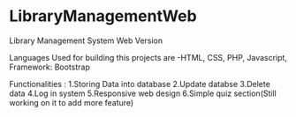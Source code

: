 # LibraryManagementWeb
Library Management System Web Version

Languages Used for building this projects are
-HTML, CSS, PHP, Javascript,
Framework: Bootstrap

Functionalities :
1.Storing Data into database
2.Update databse
3.Delete data
4.Log in system
5.Responsive web design
6.Simple quiz section(Still working on it to add more feature)
